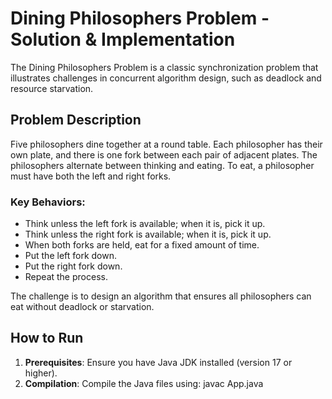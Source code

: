 # Dining Philosophers Problem - Solution & Implementation

The Dining Philosophers Problem is a classic synchronization problem that illustrates challenges in concurrent algorithm design, such as deadlock and resource starvation.

## Problem Description

Five philosophers dine together at a round table. Each philosopher has their own plate, and there is one fork between each pair of adjacent plates. The philosophers alternate between thinking and eating. To eat, a philosopher must have both the left and right forks. 

### Key Behaviors:
- Think unless the left fork is available; when it is, pick it up.
- Think unless the right fork is available; when it is, pick it up.
- When both forks are held, eat for a fixed amount of time.
- Put the left fork down.
- Put the right fork down.
- Repeat the process.

The challenge is to design an algorithm that ensures all philosophers can eat without deadlock or starvation.

## How to Run
1. **Prerequisites**: Ensure you have Java JDK installed (version 17 or higher).
2. **Compilation**: Compile the Java files using: javac App.java
